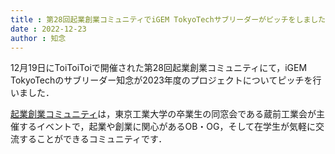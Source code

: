 ```yaml
---
title : 第28回起業創業コミュニティでiGEM TokyoTechサブリーダーがピッチをしました
date : 2022-12-23
author : 知念
---
```


12月19日にToiToiToiで開催された第28回起業創業コミュニティにて，iGEM TokyoTechのサブリーダー知念が2023年度のプロジェクトについてピッチを行いました．
<!--more-->

<figure src="/img/post/221219_pr.png" title="" caption="集合写真(写真提供：一般社団法人 蔵前工業会 東京支部)" width="500px" caption-position="bottom" caption-effect="fade"></figure>


[起業創業コミュニティ](https://www.facebook.com/profile.php?id=100057158752281)は，東京工業大学の卒業生の同窓会である蔵前工業会が主催するイベントで，起業や創業に関心があるOB・OG，そして在学生が気軽に交流することができるコミュニティです．
